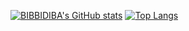 [![BIBBIDIBA's GitHub stats](https://github-readme-stats.vercel.app/api?username=BIBBIDIBA&count_private=true&show_icons=true)](https://github.com/anuraghazra/github-readme-stats)
[![Top Langs](https://github-readme-stats.vercel.app/api/top-langs/?username=BIBBIDIBA&layout=compact)](https://github.com/anuraghazra/github-readme-stats)
